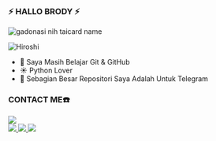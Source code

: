 ### ⚡ HALLO BRODY ⚡

![gadonasi nih taicard name](https://cardivo.vercel.app/api?name=𝙂𝙇𝙄𝙏𝙏𝙀𝙍•&description=Hi,%20SAYA%20BUKAN%20PROGRAMER,%20CUMA%20COPY%20PASTE%20%F0%9F%91%8B&image=https://telegra.ph/file/9b6d005d65c87bef9bbf5.jpg?v=4&backgroundColor=%23ecf0f1&github=UserbotMaps&pattern=leaf&colorPattern=%23eaeaea)
 
<p align="left"> <img src="https://komarev.com/ghpvc/?username=Hiroshi&label=Profile%20Views&color=orange&style=flat-square" alt="Hiroshi" /> </p>

- 🤩 Saya Masih Belajar Git & GitHub‌‌
- ☀️ Python Lover
- 🤖 Sebagian Besar Repositori Saya Adalah Untuk Telegram‌‌

### CONTACT ME☎️
  <a href="https://t.me/Biarenakliatnyaaaa"><img src="https://img.shields.io/badge/Telegram-%230088cc.svg?&style=for-the-badge&logo=telegram&logoColor=white" /> <br>
  <a href="https://github.com/UserbotMaps"><img src="https://img.shields.io/badge/-GitHub-black?style=flat-square&logo=github" />
 <a href="https://t.me/hiroshisupport"><img src="https://img.shields.io/badge/Telegram-Support-%230088cc.svg?&style=for-the-badge&logo=telegram&logoColor=white" />
<a href="https://t.me/bombleebas"><img src="https://img.shields.io/badge/Telegram-Support-%230088cc.svg?&style=for-the-badge&logo=telegram&logoColor=white" />

